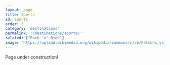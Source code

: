 ```yaml
---
layout: page
title: Sports
id: sports
order: 3
category: 'destinations'
permalink: '/destinations/sports/'
related: ["Park 'n' Ride"]
image: "https://upload.wikimedia.org/wikipedia/commons/c/cb/Falcons_vs_Redskins_2006.jpg"
---
```


Page under construction!